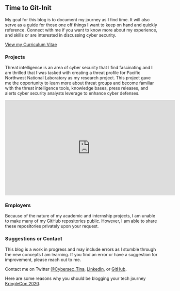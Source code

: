 ## Time to Git-Init
My goal for this blog is to document my journey as I find time. It will also serve as a guide for those one off things I want to keep on hand and quickly reference. Connect with me if you want to know more about my experience, and skills or are interested in discussing cyber security.

<a href="cv">View my Curriculum Vitae</a>

### Projects
Threat intelligence is an area of cyber security that I find fascinating and I am thrilled that I was tasked with creating a threat profile for Pacific Northwest National Laboratory as my research project. This project gave me the opportunity to learn more about threat groups and become familiar with the threat intelligence tools, knowledge bases, press releases, and alerts cyber security analysts leverage to enhance cyber defenses.

<iframe width="560" height="315" src="https://www.youtube.com/embed/qj2Pot2LP5Q" title="YouTube video player" frameborder="0" allow="accelerometer; autoplay; clipboard-write; encrypted-media; gyroscope; picture-in-picture; web-share" allowfullscreen></iframe>

### Employers
Because of the nature of my academic and internship projects, I am unable to make many of my GitHub repositories public. However, I am able to share these repositories privately upon your request.

### Suggestions or Contact
This blog is a work in progress and may include errors as I stumble through the new concepts I am learning. If you find an error or have a suggestion for improvement, please reach out to me.

Contact me on Twitter [@Cybersec_Tina](https://twitter.com/cybersec_tina), [LinkedIn](https://www.linkedin.com/in/techtina/), or [GitHub](https://github.com/tinaellis).

Here are some reasons why you should be blogging your tech journey [KringleCon 2020](https://youtu.be/NKHF5VZmCig).